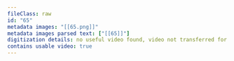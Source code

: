 ```yaml
---
fileClass: raw
id: "65"
metadata images: "[[65.png]]"
metadata images parsed text: ["[[65]]"]
digitization details: no useful video found, video not transferred for parsing
contains usable video: true
---
```

